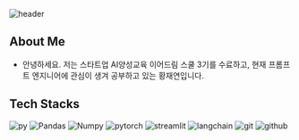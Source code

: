 ![header](https://capsule-render.vercel.app/api?type=waving&color=0:2EFAC2,50:2ECCFA,100:2E66FA&height=250&section=header&text=Welcome%20to%20%Jaeyeon's%20Github&fontColor=FFFFFF&fontSize=60&fontAlignY=35&desc=Good%20to%20see%20you,%20I'm%20Jaeyeon%20:\)&descAlignY=51&descAlign=62)


## About Me
- 안녕하세요. 저는 스타트업 AI양성교육 이어드림 스쿨 3기를 수료하고, 현재 프롬프트 엔지니어에 관심이 생겨 공부하고 있는 황재연입니다.  
## Tech Stacks
![py](https://img.shields.io/badge/Python-3776AB?style=for-the-badge&logo=python&logoColor=white)
![Pandas](https://img.shields.io/badge/pandas-150458?style=for-the-badge&logo=pandas&logoColor=white)
![Numpy](https://img.shields.io/badge/numpy-013243?style=for-the-badge&logo=numpy&logoColor=white)
![pytorch](https://img.shields.io/badge/pytorch-EE4C2C?style=for-the-badge&logo=pytorch&logoColor=white)
![streamlit](https://img.shields.io/badge/Streamlit-FF4B4B?style=for-the-badge&logo=Streamlit&logoColor=white)
![langchain](https://img.shields.io/badge/LangChain-EE4C2C?style=for-the-badge&logo=LangChain&logoColor=white)
![git](https://img.shields.io/badge/git-F05032?style=for-the-badge&logo=git&logoColor=white)
![github](https://img.shields.io/badge/github-181717?style=for-the-badge&logo=github&logoColor=white)

